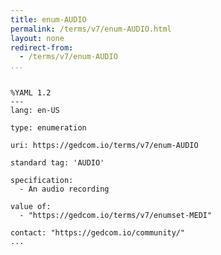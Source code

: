 ```yaml
---
title: enum-AUDIO
permalink: /terms/v7/enum-AUDIO.html
layout: none
redirect-from:
  - /terms/v7/enum-AUDIO
...
```


```

%YAML 1.2
---
lang: en-US

type: enumeration

uri: https://gedcom.io/terms/v7/enum-AUDIO

standard tag: 'AUDIO'

specification:
  - An audio recording

value of:
  - "https://gedcom.io/terms/v7/enumset-MEDI"

contact: "https://gedcom.io/community/"
...

```
